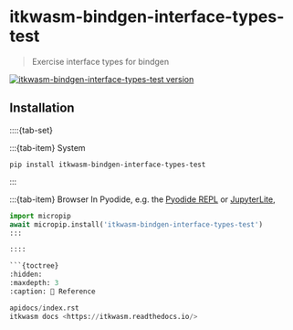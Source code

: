itkwasm-bindgen-interface-types-test
=======

> Exercise interface types for bindgen

[![itkwasm-bindgen-interface-types-test version](https://badge.fury.io/py/itkwasm_bindgen_interface_types_test.svg)](https://pypi.org/project/itkwasm_bindgen_interface_types_test/)

## Installation

::::{tab-set}

:::{tab-item} System
```shell
pip install itkwasm-bindgen-interface-types-test
```
:::

:::{tab-item} Browser
In Pyodide, e.g. the [Pyodide REPL](https://pyodide.org/en/stable/console.html) or [JupyterLite](https://jupyterlite.readthedocs.io/en/latest/try/lab),

```python
import micropip
await micropip.install('itkwasm-bindgen-interface-types-test')
:::

::::

```{toctree}
:hidden:
:maxdepth: 3
:caption: 📖 Reference

apidocs/index.rst
itkwasm docs <https://itkwasm.readthedocs.io/>
```